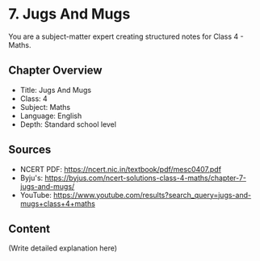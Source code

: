 # 7. Jugs And Mugs

You are a subject-matter expert creating structured notes for Class 4 - Maths.

## Chapter Overview
- Title: Jugs And Mugs
- Class: 4
- Subject: Maths
- Language: English
- Depth: Standard school level

## Sources
- NCERT PDF: https://ncert.nic.in/textbook/pdf/mesc0407.pdf
- Byju's: https://byjus.com/ncert-solutions-class-4-maths/chapter-7-jugs-and-mugs/
- YouTube: https://www.youtube.com/results?search_query=jugs-and-mugs+class+4+maths

## Content
(Write detailed explanation here)
